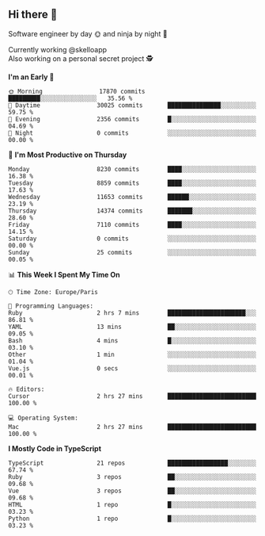 ## Hi there 👋

Software engineer by day 🌞 and ninja by night 🌝

Currently working @skelloapp <br>
Also working on a personal secret project 🕵️

<!--START_SECTION:waka-->
**I'm an Early 🐤** 

```text
🌞 Morning                17870 commits       █████████░░░░░░░░░░░░░░░░   35.56 % 
🌆 Daytime                30025 commits       ███████████████░░░░░░░░░░   59.75 % 
🌃 Evening                2356 commits        █░░░░░░░░░░░░░░░░░░░░░░░░   04.69 % 
🌙 Night                  0 commits           ░░░░░░░░░░░░░░░░░░░░░░░░░   00.00 % 
```
📅 **I'm Most Productive on Thursday** 

```text
Monday                   8230 commits        ████░░░░░░░░░░░░░░░░░░░░░   16.38 % 
Tuesday                  8859 commits        ████░░░░░░░░░░░░░░░░░░░░░   17.63 % 
Wednesday                11653 commits       ██████░░░░░░░░░░░░░░░░░░░   23.19 % 
Thursday                 14374 commits       ███████░░░░░░░░░░░░░░░░░░   28.60 % 
Friday                   7110 commits        ████░░░░░░░░░░░░░░░░░░░░░   14.15 % 
Saturday                 0 commits           ░░░░░░░░░░░░░░░░░░░░░░░░░   00.00 % 
Sunday                   25 commits          ░░░░░░░░░░░░░░░░░░░░░░░░░   00.05 % 
```


📊 **This Week I Spent My Time On** 

```text
🕑︎ Time Zone: Europe/Paris

💬 Programming Languages: 
Ruby                     2 hrs 7 mins        ██████████████████████░░░   86.81 % 
YAML                     13 mins             ██░░░░░░░░░░░░░░░░░░░░░░░   09.05 % 
Bash                     4 mins              █░░░░░░░░░░░░░░░░░░░░░░░░   03.10 % 
Other                    1 min               ░░░░░░░░░░░░░░░░░░░░░░░░░   01.04 % 
Vue.js                   0 secs              ░░░░░░░░░░░░░░░░░░░░░░░░░   00.01 % 

🔥 Editors: 
Cursor                   2 hrs 27 mins       █████████████████████████   100.00 % 

💻 Operating System: 
Mac                      2 hrs 27 mins       █████████████████████████   100.00 % 
```

**I Mostly Code in TypeScript** 

```text
TypeScript               21 repos            █████████████████░░░░░░░░   67.74 % 
Ruby                     3 repos             ██░░░░░░░░░░░░░░░░░░░░░░░   09.68 % 
Vue                      3 repos             ██░░░░░░░░░░░░░░░░░░░░░░░   09.68 % 
HTML                     1 repo              █░░░░░░░░░░░░░░░░░░░░░░░░   03.23 % 
Python                   1 repo              █░░░░░░░░░░░░░░░░░░░░░░░░   03.23 % 
```




<!--END_SECTION:waka-->

<!--
**antoinelncl/antoinelncl** is a ✨ _special_ ✨ repository because its `README.md` (this file) appears on your GitHub profile.

Here are some ideas to get you started:

- 🔭 I’m currently working on ...
- 🌱 I’m currently learning ...
- 👯 I’m looking to collaborate on ...
- 🤔 I’m looking for help with ...
- 💬 Ask me about ...
- 📫 How to reach me: ...
- 😄 Pronouns: ...
- ⚡ Fun fact: ...
-->
